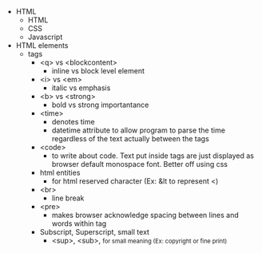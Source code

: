 - HTML
  - HTML
  - CSS
  - Javascript
- HTML elements
  - tags
    - \<q\> vs \<blockcontent\>
      - inline vs block level element
    - \<i\> vs \<em\>
      - italic vs emphasis
    - \<b\> vs \<strong\>
      - bold vs strong importantance
    - \<time\>
      - denotes time
      - datetime attribute to allow program to parse the time regardless of the text actually between the tags
    - \<code\>
      - to write about code. Text put inside tags are just displayed as browser default monospace font. Better off using css
    - html entities
      - for html reserved character (Ex: &lt to represent <)
    - \<br\> 
      - line break
    - \<pre\>
      - makes browser acknowledge spacing between lines and words within tag
    - Subscript, Superscript, small text
      - \<sup\>, \<sub\>, <small> for small meaning (Ex: copyright or fine print) 
